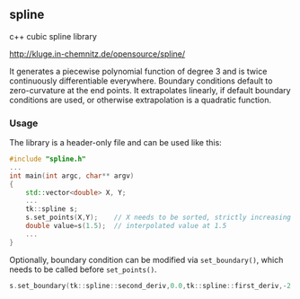 ## spline
c++ cubic spline library

http://kluge.in-chemnitz.de/opensource/spline/

It generates a piecewise polynomial function of degree 3 and is
twice continuously differentiable everywhere. Boundary conditions
default to zero-curvature at the end points. It extrapolates linearly,
if default boundary conditions are used, or otherwise extrapolation
is a quadratic function.


### Usage
The library is a header-only file and can be used like this:

```C++
#include "spline.h"
...
int main(int argc, char** argv)
{
    std::vector<double> X, Y;
    ...
    tk::spline s;
    s.set_points(X,Y);    // X needs to be sorted, strictly increasing
    double value=s(1.5);  // interpolated value at 1.5
    ...
}
```

Optionally, boundary condition can be modified via `set_boundary()`,
which needs to be called before `set_points()`.

```C++
s.set_boundary(tk::spline::second_deriv,0.0,tk::spline::first_deriv,-2.0,false);
```
